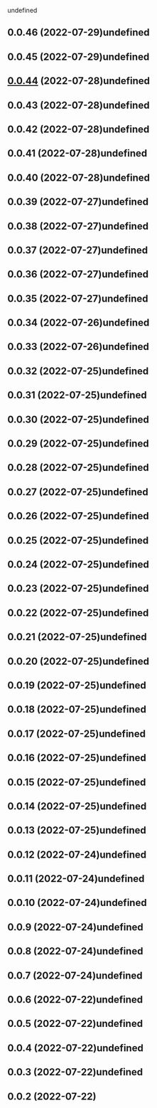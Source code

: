 undefined

## 0.0.46 (2022-07-29)undefined

## 0.0.45 (2022-07-29)undefined

## [0.0.44](https://github.com/hanymorcos/hanymorcos.github.io/compare/0.0.43...0.0.44) (2022-07-28)undefined

## 0.0.43 (2022-07-28)undefined

## 0.0.42 (2022-07-28)undefined

## 0.0.41 (2022-07-28)undefined

## 0.0.40 (2022-07-28)undefined

## 0.0.39 (2022-07-27)undefined

## 0.0.38 (2022-07-27)undefined

## 0.0.37 (2022-07-27)undefined

## 0.0.36 (2022-07-27)undefined

## 0.0.35 (2022-07-27)undefined

## 0.0.34 (2022-07-26)undefined

## 0.0.33 (2022-07-26)undefined

## 0.0.32 (2022-07-25)undefined

## 0.0.31 (2022-07-25)undefined

## 0.0.30 (2022-07-25)undefined

## 0.0.29 (2022-07-25)undefined

## 0.0.28 (2022-07-25)undefined

## 0.0.27 (2022-07-25)undefined

## 0.0.26 (2022-07-25)undefined

## 0.0.25 (2022-07-25)undefined

## 0.0.24 (2022-07-25)undefined

## 0.0.23 (2022-07-25)undefined

## 0.0.22 (2022-07-25)undefined

## 0.0.21 (2022-07-25)undefined

## 0.0.20 (2022-07-25)undefined

## 0.0.19 (2022-07-25)undefined

## 0.0.18 (2022-07-25)undefined

## 0.0.17 (2022-07-25)undefined

## 0.0.16 (2022-07-25)undefined

## 0.0.15 (2022-07-25)undefined

## 0.0.14 (2022-07-25)undefined

## 0.0.13 (2022-07-25)undefined

## 0.0.12 (2022-07-24)undefined

## 0.0.11 (2022-07-24)undefined

## 0.0.10 (2022-07-24)undefined

## 0.0.9 (2022-07-24)undefined

## 0.0.8 (2022-07-24)undefined

## 0.0.7 (2022-07-24)undefined

## 0.0.6 (2022-07-22)undefined

## 0.0.5 (2022-07-22)undefined

## 0.0.4 (2022-07-22)undefined

## 0.0.3 (2022-07-22)undefined

## 0.0.2 (2022-07-22)